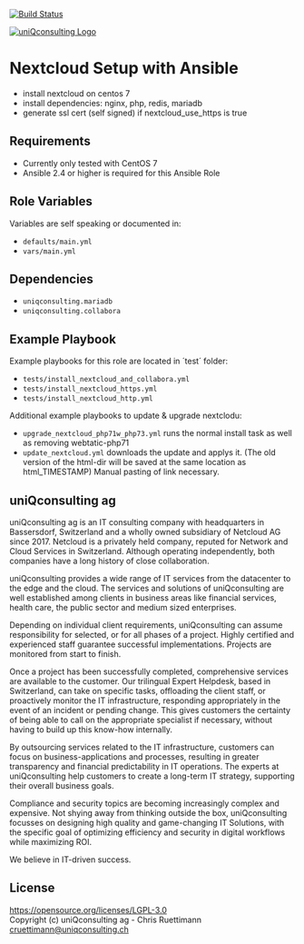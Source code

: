 [![Build Status](https://travis-ci.org/uniQconsulting-ag/ansible.os-basic.svg?branch=master)](https://travis-ci.org/uniQconsulting-ag/ansible.nextcloud)

[![uniQconsulting Logo](https://avatars1.githubusercontent.com/u/43483026?s=200&v=4)](https://www.uniqconsulting.ch/)

Nextcloud Setup with Ansible
=================

* install nextcloud on centos 7
* install dependencies: nginx, php, redis, mariadb
* generate ssl cert (self signed) if nextcloud_use_https is true

Requirements
------------

* Currently only tested with CentOS 7
* Ansible 2.4 or higher is required for this Ansible Role

Role Variables
--------------
Variables are self speaking or documented in:   
* `defaults/main.yml`
* `vars/main.yml`

Dependencies
------------

* `uniqconsulting.mariadb`
* `uniqconsulting.collabora`

Example Playbook
----------------

Example playbooks for this role are located in ´test´ folder:
* `tests/install_nextcloud_and_collabora.yml`
* `tests/install_nextcloud_https.yml`
* `tests/install_nextcloud_http.yml`

Additional example playbooks to update & upgrade nextclodu:
* `upgrade_nextcloud_php71w_php73.yml` runs the normal install task as well as removing webtatic-php71
* `update_nextcloud.yml` downloads the update and applys it. (The old version of the html-dir will be saved at the same location as html_TIMESTAMP)
  Manual pasting of link necessary.

uniQconsulting ag
-----------------

uniQconsulting ag is an IT consulting company with headquarters in Bassersdorf, Switzerland and a wholly owned subsidiary of Netcloud AG since 2017.
Netcloud is a privately held company, reputed for Network and Cloud Services in Switzerland. Although operating independently, both companies have a long history of close collaboration.

uniQconsulting provides a wide range of IT services from the datacenter to the edge and the cloud. The services and solutions of uniQconsulting are well established among clients in business areas like financial services, health care, the public sector and medium sized enterprises.

Depending on individual client requirements, uniQconsulting can assume responsibility for selected, or for all phases of a project. Highly certified and experienced staff guarantee successful implementations. Projects are monitored from start to finish. 

Once a project has been successfully completed, comprehensive services are available to the customer. Our trilingual Expert Helpdesk, based in Switzerland, can take on specific tasks, offloading the client staff, or proactively monitor the IT infrastructure, responding appropriately in the event of an incident or pending change. This gives customers the certainty of being able to call on the appropriate specialist if necessary, without having to build up this know-how internally.

By outsourcing services related to the IT infrastructure, customers can focus on business-applications and processes, resulting in greater transparency and financial predictability in IT operations. The experts at uniQconsulting help customers to create a long-term IT strategy, supporting their overall business goals.

Compliance and security topics are becoming increasingly complex and expensive. Not shying away from thinking outside the box, uniQconsulting focusses on designing high quality and game-changing IT Solutions, with the specific goal of optimizing efficiency and security in digital workflows while maximizing ROI.

We believe in IT-driven success.

License
--------------
https://opensource.org/licenses/LGPL-3.0    
Copyright (c) uniQconsulting ag - Chris Ruettimann <cruettimann@uniqconsulting.ch>

